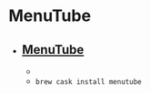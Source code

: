 # MenuTube
- [MenuTube](https://edanchenkov.github.io/MenuTube/)
  - 
  - 
  - `brew cask install menutube`
